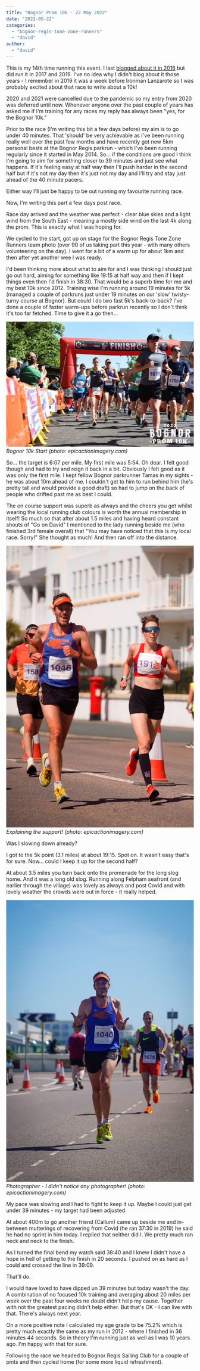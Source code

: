 ```yaml
---
title: "Bognor Prom 10k - 22 May 2022"
date: "2022-05-22"
categories: 
  - "bognor-regis-tone-zone-runners"
  - "david"
author: 
  - "david"
---
```


This is my 14th time running this event.  I last [blogged about it in 2016](/2016/05/bognor-prom-10k-15-may-2016/) but did run it in 2017
and 2019. I've no idea why I didn't blog about it those years - I remember in 2019 it was a week 
before Ironman Lanzarote so I was probably excited about that race to write about a 10k!

2020 and 2021 were cancelled due to the pandemic so my entry from 2020 was deferred until now.  Whenever anyone over the past couple of 
years has asked me if I'm training for any races my reply has always been "yes, for the Bognor 10k."

Prior to the race (I'm writing this bit a few days before) my aim is to go under 40 minutes.  That 'should' be very achievable as I've been
running really well over the past few months and have recently got new 5km personal bests at the Bognor Regis parkrun - which I've been running
regularly since it started in May 2014.  So... if the conditions are good I think I'm going to aim for something closer to 39 minutes and just 
see what happens.  If it's feeling easy at half way then I'll push harder in the second half but if it's not my day then it's just not my day 
and I'll try and stay just ahead of the 40 minute pacers.

Either way I'll just be happy to be out running my favourite running race.

Now, I'm writing this part a few days post race.

Race day arrived and the weather was perfect - clear blue skies and a light wind from the South East - meaning a mostly side wind on the last 4k along the prom. This is exactly what I was hoping for.

We cycled to the start, got up on stage for the Bognor Regis Tone Zone Runners team photo (over 90 of us taking part this year - with many others volunteering on the day).  I went for a bit of a warm up for about 1km and then after yet another wee I was ready.

I'd been thinking more about what to aim for and I was thinking I should just go out hard, aiming for something like 19:15 at half way and then if I kept things even then I'd finish in 38:30.  That would be a superb time for me and my best 10k since 2012.  Training wise I'm running around 19 minutes for 5k (managed a couple of parkruns just under 19 minutes on our 'slow' twisty-turny course at Bognor).  But could I do two fast 5k's back-to-back?  I've done a couple of faster warm-ups before parkrun recently so I don't think it's too far fetched.  Time to give it a go then...

![Bognor 10k Start](/images/2022/2022-05-22-bognor-10k-1.jpg) 
*Bognor 10k Start (photo: epicactionimagery.com)*

So... the target is 6:07 per mile.  My first mile was 5:54.  Oh dear.  I felt good though and had to try and reign it back in a bit.  Obviously I felt good as it was only the first mile.  I kept fellow Bognor parkrunner Tamas in my sights - he was about 10m ahead of me.  I couldn't get to him to run behind him (he's pretty tall and would provide a good draft) so had to jump on the back of people who drifted past me as best I could.

The on course support was superb as always and the cheers you get whilst wearing the local running club colours is worth the annual membership in itself!  So much so that after about 1.5 miles and having heard constant shouts of "Go on David" I mentioned to the lady running beside me (who finished 3rd female overall) that "You may have noticed that this is my local race. Sorry!" She thought as much! And then ran off into the distance.

![Explaining the support!](/images/2022/2022-05-22-bognor-10k-2.jpg) 
*Explaining the support! (photo: epicactionimagery.com)*

Was I slowing down already?

I got to the 5k point (3.1 miles) at about 19:15.  Spot on.  It wasn't easy that's for sure.  Now... could I keep it up for the second half?

At about 3.5 miles you turn back onto the promenade for the long slog home.  And it was a long old slog.  Running along Felpham seafront (and earlier through the village) was lovely as always and post Covid and with lovely weather the crowds were out in force - it really helped.

![Photographer - I didn't notice any photographer!](/images/2022/2022-05-22-bognor-10k-3.jpg) 
*Photographer - I didn't notice any photographer! (photo: epicactionimagery.com)*

My pace was slowing and I had to fight to keep it up.  Maybe I could just get under 39 minutes - my target had been adjusted.

At about 400m to go another friend (Callum) came up beside me and in-between mutterings of recovering from Covid (he ran 37:30 in 2019) he said he had no sprint in him today.  I replied that neither did I.  We pretty much ran neck and neck to the finish.

As I turned the final bend my watch said 38:40 and I knew I didn't have a hope in hell of getting to the finish in 20 seconds.  I pushed on as hard as I could and crossed the line in 39:09.

That'll do.

I would have loved to have dipped un 39 minutes but today wasn't the day. A combination of no focused 10k training and averaging about 20 miles per week over the past four weeks no doubt didn't help my cause. Together with not the greatest pacing didn't help either. But that's OK - I can live with that. There's always next year.

On a more positive note I calculated my age grade to be 75.2% which is pretty much exactly the same as my run in 2012 - where I finished in 36 minutes 44 seconds.  So in theory I'm running just as well as I was 10 years ago. I'm happy with that for sure.

Following the race we headed to Bognor Regis Sailing Club for a couple of pints and then cycled home (for some more liquid refreshment).